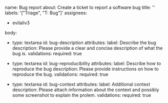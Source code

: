 name: Bug report
about: Create a ticket to report a software bug
title: ''
labels: '["Triage", "T: Bug"]'
assignees:
  - evilaliv3

body:
- type: textarea
    id: bug-description
    attributes:
      label: Describe the bug
      description: Please provide a clear and concise description of what the bug is.
    validations:
      required: true

- type: textarea
    id: bug-reproducibility
    attributes:
      label: Describe how to reproduce the bug
      description: Please provide instructions on how to reproduce the bug.
    validations:
      required: true

- type: textarea
    id: bug-context
    attributes:
      label: Additional context
      description: Please attach information about the context and possibly some screenshot to explain the prolem.
    validations:
      required: true

